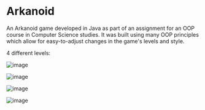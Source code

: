 # Arkanoid

An Arkanoid game developed in Java as part of an assignment for an OOP course in Computer Science studies.
It was built using many OOP principles which allow for easy-to-adjust changes in the game's levels and style.

4 different levels:

![image](https://user-images.githubusercontent.com/91034418/134730326-4b57f65e-e9b2-4c0c-bb72-4fe5fd573a16.png)

![image](https://user-images.githubusercontent.com/91034418/134730665-21426a79-1d9c-4ed0-9d7f-d22c4744af2b.png)

![image](https://user-images.githubusercontent.com/91034418/134730712-dbb3472b-a74a-44a8-859e-52f5350f9f80.png)

![image](https://user-images.githubusercontent.com/91034418/134730619-6e0d77e3-3e41-45af-a8a5-971400c67560.png)
